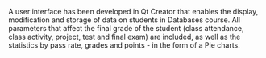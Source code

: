 A user interface has been developed in Qt Creator that enables the display, modification and storage of data on students in Databases course. All parameters that affect the final grade of the student (class attendance, class activity, project, test and final exam) are included, as well as the statistics by pass rate, grades and points - in the form of a Pie charts.
